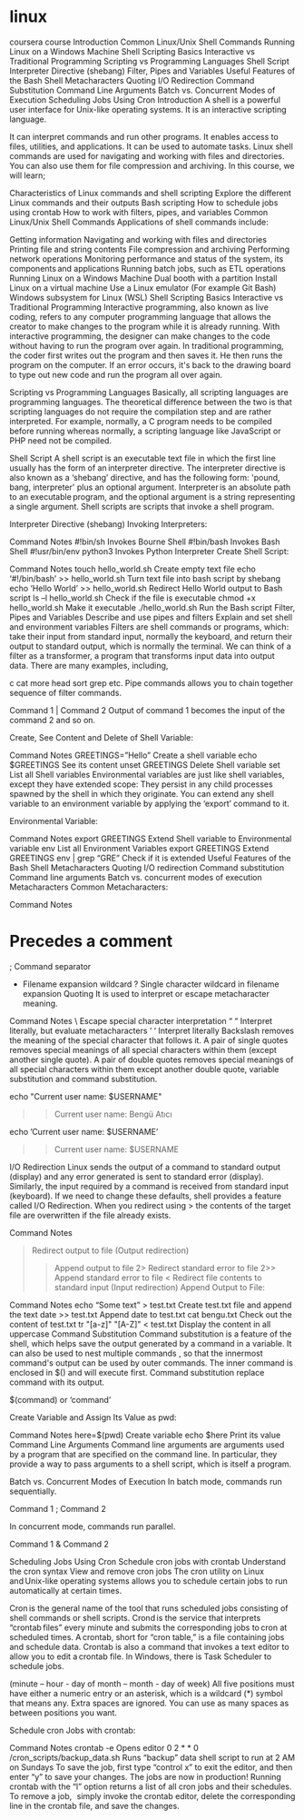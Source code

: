 # linux
coursera course 
Introduction
Common Linux/Unix Shell Commands
Running Linux on a Windows Machine
Shell Scripting Basics
Interactive vs Traditional Programming
Scripting vs Programming Languages
Shell Script
Interpreter Directive (shebang)
Filter, Pipes and Variables
Useful Features of the Bash Shell
Metacharacters
Quoting
I/O Redirection
Command Substitution
Command Line Arguments
Batch vs. Concurrent Modes of Execution
Scheduling Jobs Using Cron
Introduction
A shell is a powerful user interface for Unix-like operating systems. It is an interactive scripting language.

It can interpret commands and run other programs.
It enables access to files, utilities, and applications.
It can be used to automate tasks.
Linux shell commands are used for navigating and working with files and directories. You can also use them for file compression and archiving. In this course, we will learn;

Characteristics of Linux commands and shell scripting
Explore the different Linux commands and their outputs
Bash scripting
How to schedule jobs using crontab
How to work with filters, pipes, and variables
Common Linux/Unix Shell Commands
Applications of shell commands include:

Getting information
Navigating and working with files and directories
Printing file and string contents
File compression and archiving
Performing network operations
Monitoring performance and status of the system, its components and applications
Running batch jobs, such as ETL operations
Running Linux on a Windows Machine
Dual booth with a partition
Install Linux on a virtual machine
Use a Linux emulator (For example Git Bash)
Windows subsystem for Linux (WSL)
Shell Scripting Basics
Interactive vs Traditional Programming
Interactive programming, also known as live coding, refers to any computer programming language that allows the creator to make changes to the program while it is already running. With interactive programming, the designer can make changes to the code without having to run the program over again. In traditional programming, the coder first writes out the program and then saves it. He then runs the program on the computer. If an error occurs, it's back to the drawing board to type out new code and run the program all over again.

Scripting vs Programming Languages
Basically, all scripting languages are programming languages. The theoretical difference between the two is that scripting languages do not require the compilation step and are rather interpreted. For example, normally, a C program needs to be compiled before running whereas normally, a scripting language like JavaScript or PHP need not be compiled.

Shell Script
A shell script is an executable text file in which the first line usually has the form of an interpreter directive. The interpreter directive is also known as a ‘shebang’ directive, and has the following form: 'pound, bang, interpreter' plus an optional argument. Interpreter is an absolute path to an executable program, and the optional argument is a string representing a single argument. Shell scripts are scripts that invoke a shell program.

Interpreter Directive (shebang)
Invoking Interpreters:

Command	Notes
#!bin/sh	Invokes Bourne Shell
#!bin/bash	Invokes Bash Shell
#!usr/bin/env python3	Invokes Python Interpreter
Create Shell Script:

Command	Notes
touch hello_world.sh	Create empty text file
echo ‘#!/bin/bash’ >> hello_world.sh	Turn text file into bash script by shebang
echo ‘Hello World’ >> hello_world.sh	Redirect Hello World output to Bash script
ls –l hello_world.sh	Check if the file is executable
chmod +x hello_world.sh	Make it executable
./hello_world.sh	Run the Bash script
Filter, Pipes and Variables
Describe and use pipes and filters
Explain and set shell and environment variables
Filters are shell commands or programs, which: take their input from standard input, normally the keyboard, and return their output to standard output, which is normally the terminal. We can think of a filter as a transformer, a program that transforms input data into output data. There are many examples, including,

c
cat
more
head
sort
grep etc.
Pipe commands allows you to chain together sequence of filter commands.

Command 1 | Command 2 
Output of command 1 becomes the input of the command 2 and so on.

Create, See Content and Delete of Shell Variable:

Command	Notes
GREETINGS=”Hello”	Create a shell variable
echo $GREETINGS	See its content
unset GREETINGS	Delete Shell variable
set	List all Shell variables
Environmental variables are just like shell variables, except they have extended scope: They persist in any child processes spawned by the shell in which they originate. You can extend any shell variable to an environment variable by applying the ‘export’ command to it.

Environmental Variable:

Command	Notes
export GREETINGS	Extend Shell variable to Environmental variable
env	List all Environment Variables
export GREETINGS	Extend GREETINGS
env | grep “GRE”	Check if it is extended
Useful Features of the Bash Shell
Metacharacters
Quoting
I/O redirection
Command substitution
Command line arguments
Batch vs. concurrent modes of execution
Metacharacters
Common Metacharacters:

Command	Notes
#	Precedes a comment
;	Command separator
*	Filename expansion wildcard
?	Single character wildcard in filename expansion
Quoting
It is used to interpret or escape metacharacter meaning.

Command	Notes
\	Escape special character interpretation
“ “	Interpret literally, but evaluate metacharacters
‘ ‘	Interpret literally
Backslash removes the meaning of the special character that follows it. A pair of single quotes removes special meanings of all special characters within them (except another single quote). A pair of double quotes removes special meanings of all special characters within them except another double quote, variable substitution and command substitution.

echo "Current user name: $USERNAME"
>> Current user name: Bengü Atıcı

echo ’Current user name: $USERNAME’
>> Current user name: $USERNAME

I/O Redirection
Linux sends the output of a command to standard output (display) and any error generated is sent to standard error (display). Similarly, the input required by a command is received from standard input (keyboard). If we need to change these defaults, shell provides a feature called I/O Redirection. When you redirect using > the contents of the target file are overwritten if the file already exists.

Command	Notes
>	Redirect output to file (Output redirection)
>>	Append output to file
2>	Redirect standard error to file
2>>	Append standard error to file
<	Redirect file contents to standard input (Input redirection)
Append Output to File:

Command	Notes
echo “Some text” > test.txt	Create test.txt file and append the text
date >> test.txt	Append date to test.txt
cat bengu.txt	Check out the content of test.txt
tr "[a-z]" "[A-Z]" < test.txt	Display the content in all uppercase
Command Substitution
Command substitution is a feature of the shell, which helps save the output generated by a command in a variable. It can also be used to nest multiple commands , so that the innermost command's output can be used by outer commands. The inner command is enclosed in $() and will execute first. Command substitution replace command with its output.


$(command) or ‘command’

Create Variable and Assign Its Value as pwd:

Command	Notes
here=$(pwd)	Create variable
echo $here	Print its value
Command Line Arguments
Command line arguments are arguments used by a program that are specified on the command line. In particular, they provide a way to pass arguments to a shell script, which is itself a program.

Batch vs. Concurrent Modes of Execution
In batch mode, commands run sequentially.

Command 1 ; Command 2

In concurrent mode, commands run parallel.

Command 1 & Command 2

Scheduling Jobs Using Cron
Schedule cron jobs with crontab
Understand the cron syntax
View and remove cron jobs
The cron utility on Linux and Unix-like operating systems allows you to schedule certain jobs to run automatically at certain times.

Cron is the general name of the tool that runs scheduled jobs consisting of shell commands or shell scripts.
Crond is the service that interprets “crontab files” every minute and submits the corresponding jobs to cron at scheduled times.
A crontab, short for “cron table,” is a file containing jobs and schedule data. Crontab is also a command that invokes a text editor to allow you to edit a crontab file.
In Windows, there is Task Scheduler to schedule jobs.

(minute – hour - day of month – month - day of week)
All five positions must have either a numeric entry or an asterisk, which is a wildcard (*) symbol that means any. Extra spaces are ignored. You can use as many spaces as between positions you want.

Schedule cron Jobs with crontab:

Command	Notes
crontab -e	Opens editor
0 2 * * 0 /cron_scripts/backup_data.sh	Runs “backup” data shell script to run at 2 AM on Sundays
To save the job, first type “control x” to exit the editor, and then enter “y” to save your changes. The jobs are now in production! Running crontab with the “l” option returns a list of all cron jobs and their schedules. To remove a job,   simply invoke the crontab editor, delete the corresponding line in the crontab file, and save the changes.
